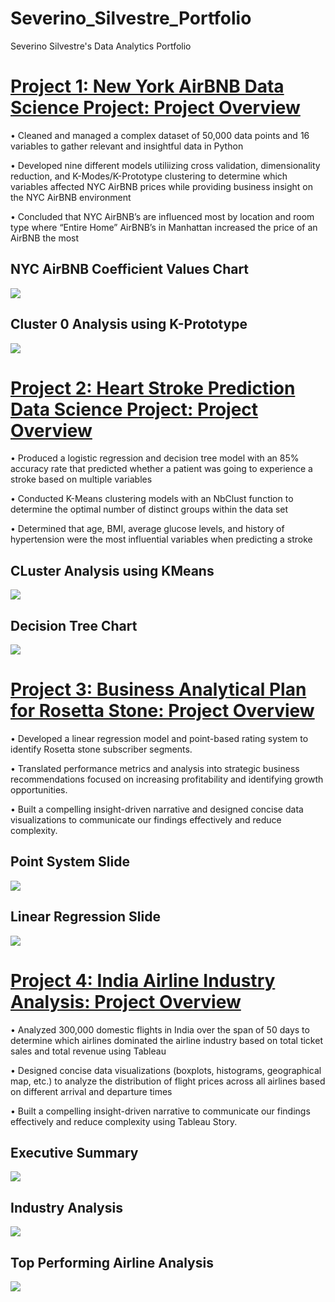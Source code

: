 # Severino_Silvestre_Portfolio
Severino Silvestre's Data Analytics Portfolio

# [Project 1: New York AirBNB Data Science Project: Project Overview](https://github.com/sevesilvestre/NYC_AirBNB_Data)
• Cleaned and managed a complex dataset of 50,000 data points and 16 variables to gather relevant and insightful data in Python

• Developed nine different models utiliizing cross validation, dimensionality reduction, and K-Modes/K-Prototype clustering to determine which variables affected NYC AirBNB prices while providing business insight on the NYC AirBNB environment

• Concluded that NYC AirBNB’s are influenced most by location and room type where “Entire Home” AirBNB’s in Manhattan increased the price of an AirBNB the most

## NYC AirBNB Coefficient Values Chart
![](/images/NYCCoefficient.png)

## Cluster 0 Analysis using K-Prototype
![](/images/NYCCluster.png)

# [Project 2: Heart Stroke Prediction Data Science Project: Project Overview](https://github.com/sevesilvestre/StrokePredictionData)
• Produced a logistic regression and decision tree model with an 85% accuracy rate that predicted whether a patient was going to experience a stroke based on multiple variables

• Conducted K-Means clustering models with an NbClust function to determine the optimal number of distinct groups within the data set

• Determined that age, BMI, average glucose levels, and history of hypertension were the most influential variables when predicting a stroke

## CLuster Analysis using KMeans
![](/images/RCluster.png)

## Decision Tree Chart
![](/images/DecisionTree.png)

# [Project 3: Business Analytical Plan for Rosetta Stone: Project Overview](https://github.com/sevesilvestre/BusinessAnalysisRosettaStone)
• Developed a linear regression model and point-based rating system to identify Rosetta stone subscriber segments.

• Translated performance metrics and analysis into strategic business recommendations focused on increasing profitability and identifying growth opportunities.

• Built a compelling insight-driven narrative and designed concise data visualizations to communicate our findings effectively and reduce complexity.

## Point System Slide
![](/images/PointSystem.png)

## Linear Regression Slide
![](/images/LinearRegression.png)

# [Project 4: India Airline Industry Analysis: Project Overview](https://github.com/sevesilvestre/IndiaFlightAnalysis)
• Analyzed 300,000 domestic flights in India over the span of 50 days to determine which airlines dominated the airline industry based on total ticket sales and total revenue using Tableau

• Designed concise data visualizations (boxplots, histograms, geographical map, etc.) to analyze the distribution of flight prices across all airlines based on different arrival and departure times

• Built a compelling insight-driven narrative to communicate our findings effectively and reduce complexity using Tableau Story.

## Executive Summary
![](/images/Flight6.png)

## Industry Analysis
![](/images/Flight2.png)

## Top Performing Airline Analysis
![](/images/Flight3.png)





